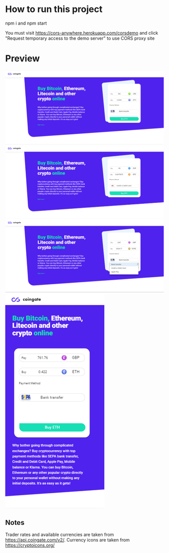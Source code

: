 # How to run this project

npm i and npm start

You must visit https://cors-anywhere.herokuapp.com/corsdemo and click "Request temporary access to the demo server" to use CORS proxy site

# Preview
![screenshot from the app](https://github.com/mdovile/crypto-rates-converter/blob/main/src/icons/app-demo-final2.png)
![screenshot from the app](https://github.com/mdovile/crypto-rates-converter/blob/main/src/icons/final-demo.png)
![screenshot from the app](https://github.com/mdovile/crypto-rates-converter/blob/main/src/icons/final-app-demo4.png)
![screenshot from the app](https://github.com/mdovile/crypto-rates-converter/blob/main/src/icons/app-mobile-version-.png)

## Notes
Trader rates and available currencies are taken from https://api.coingate.com/v2/.
Currency icons are taken from https://cryptoicons.org/
